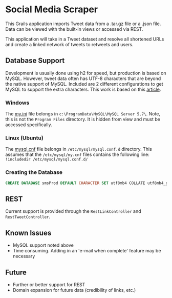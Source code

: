 # Social Media Scraper

This Grails application imports Tweet data from a .tar.gz file or a .json file.
Data can be viewed with the built-in views or accessed via REST.

This application will take in a Tweet dataset and resolve all shortened URLs and create a linked network of tweets to retweets and users.

## Database Support

Development is usually done using h2 for speed, but production is based on MySQL.  However, tweet data often has UTF-8 characters that are beyond the native support of MySQL.  Included are 2 different configurations to get MySQL to support the extra characters.  This work is based on this [article](https://mathiasbynens.be/notes/mysql-utf8mb4).

### Windows

The [my.ini](my.ini) file belongs in `c:\ProgramData\MySQL\MySQL Server 5.7\`.  Note, this is not the `Program Files` directory.  It is hidden from view and must be accessed specifically.

### Linux (Ubuntu)

The [mysql.cnf](mysql.cnf) file belongs in `/etc/mysql/mysql.conf.d` directory.  This assumes that the `/etc/mysql/my.cnf` files contains the following line: `!includedir /etc/mysql/mysql.conf.d/`

### Creating the Database

```sql
CREATE DATABASE smsProd DEFAULT CHARACTER SET utf8mb4 COLLATE utf8mb4_general_ci;
```

## REST

Current support is provided through the `RestLinkController` and `RestTweetController`.

## Known Issues

 - MySQL support noted above
 - Time consuming.  Adding in an 'e-mail when complete' feature may be necessary

## Future

 - Further or better support for REST
 - Domain expansion for future data (credibility of links, etc.)
